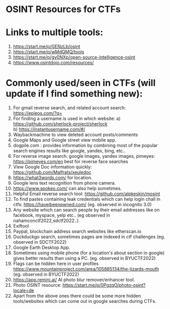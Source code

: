 # OSINT Resources for CTFs
# Links to multiple tools:
1. https://start.me/p/GENzLb/osint
2. https://start.me/p/wMdQMQ/tools 
3. https://start.me/p/gy0NXp/open-source-intelligence-osint 
4. https://www.osintdojo.com/resources/


# Commonly used/seen in CTFs (will update if I find something new):

1. For gmail reverse search, and related account search: https://epieos.com/?q=  
2. For finding a username is used in which website: a) https://github.com/sherlock-project/sherlock \
b) https://instantusername.com/#/  
3. Waybackmachine to view deleted account posts/comments 
4. Google Maps and Google street view mobile app.
5. dogpile.com : provides information by combining most of the popular search engines results like google, yandex, bing, etc.. 
6. For reverse image search: google images, yandex images, pimeyes: https://pimeyes.com/en best for reverse face searches 
7. View Google Doc information quickly: https://github.com/Malfrats/xeuledoc 
8. https://what3words.com/  for location.
9. Google lens text recognition from phone camera.
10. https://www.spokeo.com/ can also help sometimes. 
11. Helpful Email reverse search tool: https://github.com/alpkeskin/mosint  
12. To find pastes containing leak credentials which can help login chall in ctfs: https://haveibeenpwned.com/      (eg. observed in incognito 3.0)
13. Any website which can search people by their email addresses like on facebook, myspace, yelp etc..     (eg observed in nahamconctf2022,sdctf2022..)
14. Exiftool
15. Paypal, blockchain address search websites like etherscan.io
16. Duckduckgo search, sometimes pages are indexed in ctf challenges  (eg. observed in SDCTF2022)
17. Google Earth Desktop App.
18. Sometimes using mobile phone (for a location's about section in google) gives better results than using a PC.      (eg. observed in BYUCTF2022)
19. Flags can be hidden here in user profiles https://www.mountainproject.com/area/105885134/the-lizards-mouth       (eg. observed in BYUCTF2022)
20. https://app.remini.ai/ AI photo blur remover/enhancer tool.
21. Photo OSINT resource: https://start.me/p/0PgzqO/photo-osint?locale=de
22. Apart from the above ones there could be some more hidden tools/websites which can come out in google searches during CTFs.
